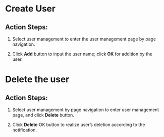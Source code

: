 # Create User

## Action Steps:

1. Select user management to enter the user management page by page navigation.

2. Click **Add** button to input the user name; click **OK** for addition by the user.

# Delete the user

## Action Steps:

1. Select user management by page navigation to enter user management page, and click **Delete** button.

2. Click **Delete** OK button to realize user’s deletion according to the notification.
